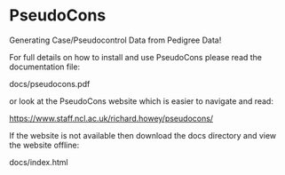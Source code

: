 # PseudoCons
Generating Case/Pseudocontrol Data from Pedigree Data!

For full details on how to install and use PseudoCons please read the documentation file:

docs/pseudocons.pdf

or look at the PseudoCons website which is easier to navigate and read:

https://www.staff.ncl.ac.uk/richard.howey/pseudocons/

If the website is not available then download the docs directory and view the website offline:

docs/index.html
